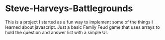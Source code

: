 # Steve-Harveys-Battlegrounds
This is a project I started as a fun way to implement some of the things I learned about javascript.
Just a basic Family Feud game that uses arrays to hold the question and answer list with a simple UI. 
